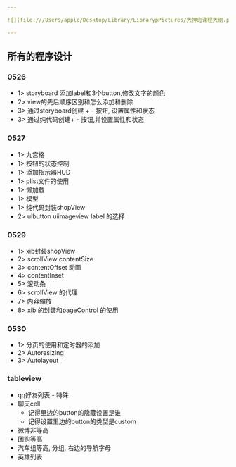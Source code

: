 ```yaml
---

![](file:///Users/apple/Desktop/Library/LibrarypPictures/大神班课程大纲.png)

---
```


## 所有的程序设计
### 0526
- 1> storyboard 添加label和3个button,修改文字的颜色
- 2> view的先后顺序区别和怎么添加和删除
- 3> 通过storyboard创建 + - 按钮, 设置属性和状态
- 3> 通过纯代码创建+ - 按钮,并设置属性和状态

### 0527
- 1> 九宫格
- 1> 按钮的状态控制
- 1> 添加指示器HUD
- 1> plist文件的使用
- 1> 懒加载
- 1> 模型
- 1> 纯代码封装shopView
- 2> uibutton uiimageview label 的选择

### 0529
- 1> xib封装shopView
- 2> scrollView contentSize
- 3> contentOffset 动画
- 4> contentInset
- 5> 滚动条
- 6> scrollView 的代理
- 7> 内容缩放
- 8> xib 的封装和pageControl 的使用

### 0530
- 1> 分页的使用和定时器的添加
- 2> Autoresizing
- 3> Autolayout

### tableview

- qq好友列表 - 特殊
- 聊天cell
    - 记得里边的button的隐藏设置是谁
    - 记得设置里边的button的类型是custom
- 微博非等高
- 团购等高
- 汽车组等高, 分组, 右边的导航字母
- 英雄列表



